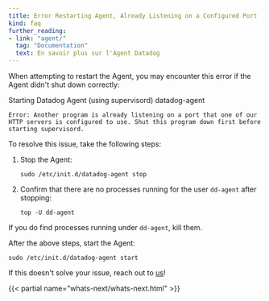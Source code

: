 ```yaml
---
title: Error Restarting Agent, Already Listening on a Configured Port
kind: faq
further_reading:
- link: "agent/"
  tag: "Documentation"
  text: En savoir plus sur l'Agent Datadog
---
```


When attempting to restart the Agent, you may encounter this error if the Agent didn't shut down correctly:

Starting Datadog Agent (using supervisord) datadog-agent
```
Error: Another program is already listening on a port that one of our HTTP servers is configured to use. Shut this program down first before starting supervisord.
```

To resolve this issue, take the following steps:

1. Stop the Agent:
    ```
    sudo /etc/init.d/datadog-agent stop
    ```
2. Confirm that there are no processes running for the user `dd-agent` after stopping:
    ```
    top -U dd-agent
    ```

If you do find processes running under `dd-agent`, kill them.

After the above steps, start the Agent:
```
sudo /etc/init.d/datadog-agent start
```

If this doesn't solve your issue, reach out to [us][1]!

{{< partial name="whats-next/whats-next.html" >}}

[1]: /help
